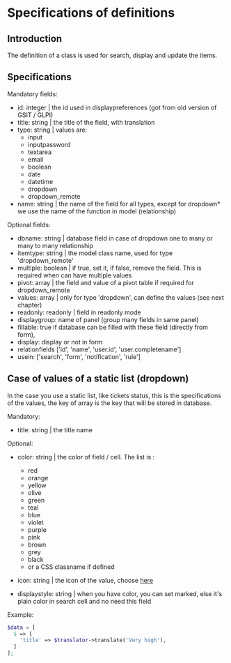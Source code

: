 # Specifications of definitions

## Introduction

The definition of a class is used for search, display and update the items.

## Specifications


Mandatory fields:

* id: integer | the id used in displaypreferences (got from old version of GSIT / GLPI)
* title: string | the title of the field, with translation
* type: string | values are:
  * input
  * inputpassword
  * textarea
  * email
  * boolean
  * date
  * datetime
  * dropdown
  * dropdown_remote
* name: string | the name of the field for all types, except for dropdown* we use the name of the function in model (relationship)

Optional fields:

* dbname: string | database field in case of dropdown one to many or many to many relationship
* itemtype: string | the model class name, used for type 'dropdown_remote'
* multiple: boolean | if true, set it, if false, remove the field. This is required when can have multiple values
* pivot: array | the field and value of a pivot table if required for dropdown_remote
* values: array | only for type 'dropdown', can define the values (see next chapter)
* readonly: readonly | field in readonly mode
* displaygroup: name of panel (group many fields in same panel)
* fillable: true if database can be filled with these field (directly from form),
* display: display or not in form
* relationfields ['id', 'name', 'user.id', 'user.completename']
* usein: ['search', 'form', 'notification', 'rule']


## Case of values of a static list (dropdown)

In the case you use a static list, like tickets status, this is the specifications of the values, the key of array is the key that will be stored in database.

Mandatory:

* title: string | the title name

Optional:

* color: string | the color of field / cell. The list is :
  * red
  * orange
  * yellow
  * olive
  * green
  * teal
  * blue
  * violet
  * purple
  * pink
  * brown
  * grey
  * black
  * or a CSS classname if defined

* icon: string | the icon of the value, choose [here](https://fomantic-ui.com/elements/icon.html)
* displaystyle: string | when you have color, you can set marked, else it's plain color in search cell and no need this field

Example:

```php
$data = [
  5 => [
    'title' => $translator->translate('Very high'),
  ]
];
```
